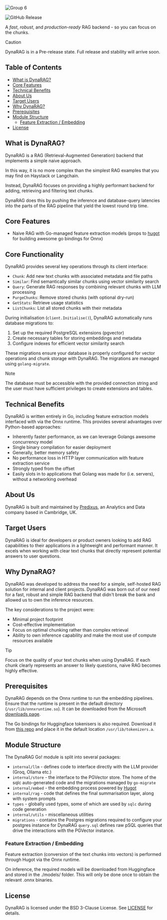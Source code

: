 
![Group 6](https://github.com/user-attachments/assets/1b37d34c-6f54-4e34-9a93-c00757377f7f)

![GitHub Release](https://img.shields.io/github/v/release/Predixus/DynaRAG)

A _fast_, _robust_, and _production-ready_ RAG backend - so you can focus on the chunks.

> [!CAUTION]
> DynaRAG is in a Pre-release state. Full release and stability will arrive soon.

## Table of Contents

- [What is DynaRAG?](#what-is-dynarag)
- [Core Features](#core-features)
- [Technical Benefits](#technical-benefits)
- [About Us](#about-us)
- [Target Users](#target-users)
- [Why DynaRAG?](#why-dynarag)
- [Prerequisites](#prerequisites)
- [Module Structure](#module-structure)
  - [Feature Extraction / Embedding](#feature-extraction--embedding)
- [License](#license)

## What is DynaRAG?

DynaRAG is a RAG (Retrieval-Augmented Generation) backend that implements a simple naive approach.

In this way, it is no more complex than the simplest RAG examples that you may find on Haystack or Langchain.

Instead, DynaRAG focuses on providing a highly performant backend for adding, retrieving and filtering
text chunks.

DynaRAG does this by pushing the inference and database-query latencies into the parts of the RAG
pipeline that yield the lowest round trip time.

## Core Features

- Naive RAG with Go-managed feature extraction models (props to [hugot](https://github.com/knights-analytics/hugot) for building
  awesome go bindings for Onnx)

## Core Functionality

DynaRAG provides several key operations through its client interface:

- `Chunk`: Add new text chunks with associated metadata and file paths
- `Similar`: Find semantically similar chunks using vector similarity search
- `Query`: Generate RAG responses by combining relevant chunks with LLM processing
- `PurgeChunks`: Remove stored chunks (with optional dry-run)
- `GetStats`: Retrieve usage statistics
- `ListChunks`: List all stored chunks with their metadata

During initialisation (`client.Initialise()`), DynaRAG automatically runs database migrations to:

1. Set up the required PostgreSQL extensions (pgvector)
2. Create necessary tables for storing embeddings and metadata
3. Configure indexes for efficient vector similarity search

These migrations ensure your database is properly configured for vector operations and chunk
storage with DynaRAG. The migrations are managed using `golang-migrate`.

> [!NOTE]
> The database must be accessible with the provided connection string and the user must have
> sufficient privileges to create extensions and tables.

## Technical Benefits

DynaRAG is written entirely in Go, including feature extraction models interfaced with via the Onnx
runtime. This provides several advantages over Python-based approaches:

- Inherently faster performance, as we can leverage Golangs awesome concurrency model
- Single binary compilation for easier deployment
- Generally, better memory safety
- No performance loss in HTTP layer communication with feature extraction service
- Strongly typed from the offset
- Easily slots in to applications that Golang was made for (i.e. servers), without a networking overhead

## About Us

DynaRAG is built and maintained by [Predixus](https://www.predixus.com), an Analytics and Data
company based in Cambridge, UK.

## Target Users

DynaRAG is ideal for developers or product owners looking to add RAG capabilities to their
applications in a lightweight and performant manner. It excels when working with clear text
chunks that directly represent potential answers to user questions.

## Why DynaRAG?

DynaRAG was developed to address the need for a simple, self-hosted RAG solution for internal
and client projects. DynaRAG was born out of our need for a fast, robust and simple
RAG backend that didn't break the bank and allowed us to own the inference resources.

The key considerations to the project were:

- Minimal project footprint
- Cost-effective implementation
- Focus on optimal chunking rather than complex retrieval
- Ability to own inference capability and make the most use of compute resources available

> [!TIP]
> Focus on the quality of your text chunks when using DynaRAG. If each chunk clearly represents
> an answer to likely questions, naive RAG becomes highly effective.

## Prerequisites

DynaRAG depends on the Onnx runtime to run the embedding pipelines. Ensure that the runtime is
present in the default directory (`/usr/lib/onnxruntime.so`). It can be downloaded from the
Microsoft [downloads page](https://github.com/microsoft/onnxruntime/releases).

The Go bindings for Huggingface tokenisers is also required. Download it from [this repo](https://github.com/daulet/tokenizers/releases) and
place it in the default location `/usr/lib/tokenizers.a`.

## Module Structure

The DynaRAG Go! module is split into several packages:

- `internal/llm` - defines code to interface directly with the LLM provider (Groq, Ollama etc.)
- `internal/store` - the interface to the PGVector store. The home of the sqlc auto-generated code and the migrations
  managed by `go-migrate`
- `internal/embed` - the embedding process powered by [Hugot](https://github.com/knights-analytics/hugot)
- `internal/rag` - code that defines the final summarisation layer, along with system prompts
- `types` - globally used types, some of which are used by `sqlc` during code generation
- `internal/utils` - miscellaneous utilities
- `migrations` - contains the Postgres migrations required to configure your postgres instance for DynaRAG
  `query.sql` defines raw pSQL queries that drive the interactions with the PGVector instance.

### Feature Extraction / Embedding

Feature extraction (conversion of the text chunks into vectors) is performed through Hugot via the
Onnx runtime.

On inference, the required models will be downloaded from Huggingface and stored in the ./models/
folder. This will only be done once to obtain the relevant .onnx binaries.

## License

DynaRAG is licensed under the BSD 3-Clause License. See [LICENSE](LICENSE) for details.
